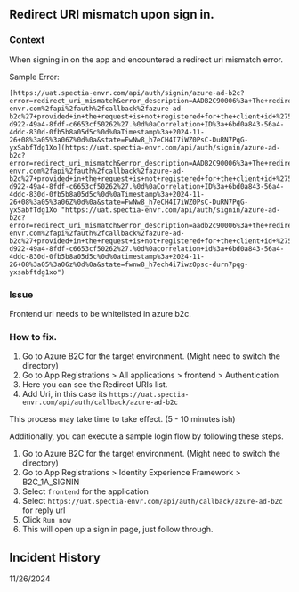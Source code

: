 ## Redirect URI mismatch upon sign in.

### Context
When signing in on the app and encountered a redirect uri mismatch error.

Sample Error:
```
[https://uat.spectia-envr.com/api/auth/signin/azure-ad-b2c?error=redirect_uri_mismatch&error_description=AADB2C90006%3a+The+redirect+URI+%27https%3a%2f%2fuat.spectia-envr.com%2fapi%2fauth%2fcallback%2fazure-ad-b2c%27+provided+in+the+request+is+not+registered+for+the+client+id+%275272dc87-d922-49a4-8fdf-c6653cf50262%27.%0d%0aCorrelation+ID%3a+6bd0a843-56a4-4ddc-830d-0fb5b8a05d5c%0d%0aTimestamp%3a+2024-11-26+08%3a05%3a06Z%0d%0a&state=FwNw8_h7eCH4I7iWZ0PsC-DuRN7PqG-yxSabfTdg1Xo](https://uat.spectia-envr.com/api/auth/signin/azure-ad-b2c?error=redirect_uri_mismatch&error_description=AADB2C90006%3a+The+redirect+URI+%27https%3a%2f%2fuat.spectia-envr.com%2fapi%2fauth%2fcallback%2fazure-ad-b2c%27+provided+in+the+request+is+not+registered+for+the+client+id+%275272dc87-d922-49a4-8fdf-c6653cf50262%27.%0d%0aCorrelation+ID%3a+6bd0a843-56a4-4ddc-830d-0fb5b8a05d5c%0d%0aTimestamp%3a+2024-11-26+08%3a05%3a06Z%0d%0a&state=FwNw8_h7eCH4I7iWZ0PsC-DuRN7PqG-yxSabfTdg1Xo "https://uat.spectia-envr.com/api/auth/signin/azure-ad-b2c?error=redirect_uri_mismatch&error_description=aadb2c90006%3a+the+redirect+uri+%27https%3a%2f%2fuat.spectia-envr.com%2fapi%2fauth%2fcallback%2fazure-ad-b2c%27+provided+in+the+request+is+not+registered+for+the+client+id+%275272dc87-d922-49a4-8fdf-c6653cf50262%27.%0d%0acorrelation+id%3a+6bd0a843-56a4-4ddc-830d-0fb5b8a05d5c%0d%0atimestamp%3a+2024-11-26+08%3a05%3a06z%0d%0a&state=fwnw8_h7ech4i7iwz0psc-durn7pqg-yxsabftdg1xo")
```

### Issue
Frontend uri needs to be whitelisted in azure b2c.

### How to fix.
1. Go to Azure B2C for the target environment. (Might need to switch the directory)
2. Go to App Registrations > All applications > frontend > Authentication
3. Here you can see the Redirect URIs list.
4. Add Uri, in this case its `https://uat.spectia-envr.com/api/auth/callback/azure-ad-b2c`

This process may take time to take effect. (5 - 10 minutes ish)

Additionally, you can execute a sample login flow by following these steps.
1. Go to Azure B2C for the target environment. (Might need to switch the directory)
2. Go to App Registrations > Identity Experience Framework > B2C_1A_SIGNIN 
3. Select `frontend` for the application
4. Select `https://uat.spectia-envr.com/api/auth/callback/azure-ad-b2c` for reply url
5. Click `Run now`
6. This will open up a sign in page, just follow through.


Incident History
-----------------
11/26/2024


